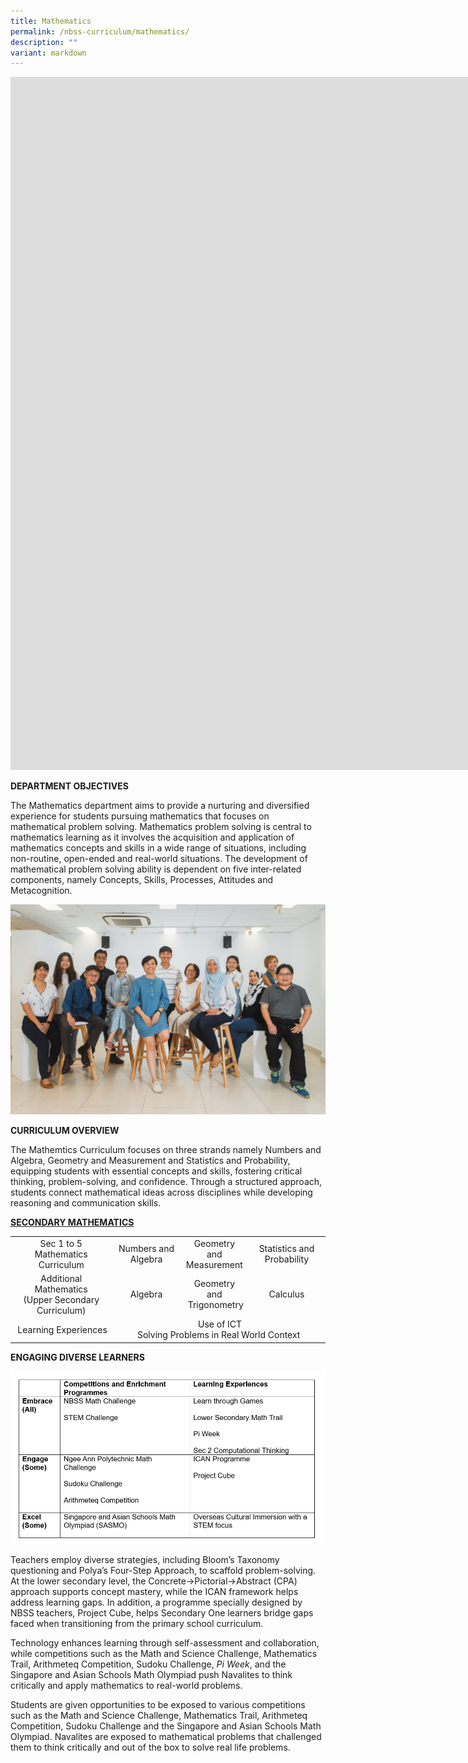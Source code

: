 ```yaml
---
title: Mathematics
permalink: /nbss-curriculum/mathematics/
description: ""
variant: markdown
---
```

<iframe allowfullscreen="true" height="1109" width="1920" frameborder="0" src="https://docs.google.com/presentation/d/e/2PACX-1vT42Iw7JYfPwy2YA5AAb5tfZKdOz9acTfgceio3n3FAYULDXYP2-CivUGn8JdQNgg/embed?start=true&amp;loop=false&amp;delayms=2000"></iframe>

<p><strong>DEPARTMENT OBJECTIVES </strong></p>
<p>The Mathematics department aims to provide a nurturing and diversified experience for students pursuing mathematics that focuses on mathematical problem solving. Mathematics problem solving is central to mathematics learning as it involves the acquisition and application of mathematics concepts and skills in a wide range of situations, including non-routine, open-ended and real-world situations. The development of mathematical problem solving ability is dependent on five inter-related components, namely Concepts, Skills, Processes, Attitudes and Metacognition.&nbsp;</p>

![](/images/5__Mathematics_Department__1_.jpg)

<p><strong>CURRICULUM OVERVIEW</strong></p>
<p>The Mathemtics Curriculum focuses on three strands namely Numbers and Algebra, Geometry and Measurement and Statistics and Probability, equipping students with essential concepts and skills, fostering critical thinking, problem-solving, and confidence. Through a structured approach, students connect mathematical ideas across disciplines while developing reasoning and communication skills.


</p><p></p><p><strong><u>SECONDARY MATHEMATICS</u></strong></p><table>

<tbody>
<tr>
<td style="text-align: center;">Sec 1 to 5 Mathematics Curriculum</td>
<td style="text-align: center;">Numbers and Algebra</td>
<td style="text-align: center;">Geometry and<br>Measurement</td>
<td style="text-align: center;">Statistics and Probability</td>
</tr>
<tr>
<td style="text-align: center;">Additional Mathematics<br>(Upper Secondary Curriculum)</td>
<td style="text-align: center;">Algebra</td>
<td style="text-align: center;">Geometry and<br>&nbsp;Trigonometry</td>
<td style="text-align: center;">Calculus</td>
</tr>
<tr>
<td style="text-align: center;">&nbsp;Learning Experiences</td>
<td style="text-align: center;" colspan="3">&nbsp;Use of ICT<br>Solving Problems in Real World Context</td>
</tr>
</tbody>
</table>

**ENGAGING DIVERSE LEARNERS**

![](/images/2025_03_29_183721.png)

Teachers employ diverse strategies, including Bloom’s Taxonomy questioning and Polya’s Four-Step Approach, to scaffold problem-solving. At the lower secondary level, the Concrete→Pictorial→Abstract (CPA) approach supports concept mastery, while the ICAN framework helps address learning gaps. In addition, a programme specially designed by NBSS teachers, Project Cube, helps Secondary One learners bridge gaps faced when transitioning from the primary school curriculum.

Technology enhances learning through self-assessment and collaboration, while competitions such as the Math and Science Challenge, Mathematics Trail, Arithmeteq Competition, Sudoku Challenge, _Pi Week_, and the Singapore and Asian Schools Math Olympiad push Navalites to think critically and apply mathematics to real-world problems.

<p>Students are given opportunities to be exposed to various competitions such as the Math and Science Challenge, Mathematics Trail, Arithmeteq Competition, Sudoku Challenge and the Singapore and Asian Schools Math Olympiad. Navalites are exposed to mathematical problems that challenged them to think critically and out of the box to solve real life problems.</p>